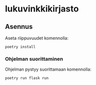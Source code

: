 # lukuvinkkikirjasto

## Asennus

Aseta riippuvuudet komennolla:

```
poetry install
```
### Ohjelman suorittaminen

Ohjelman pystyy suorittamaan komennolla:

```
poetry run flask run
```


